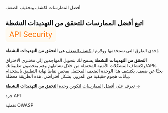 أفضل الممارسات لكشف وتخفيف الضعف

## اتبع أفضل الممارسات للتحقق من التهديدات النشطة <a href="../subscription-plans/#subscription-plans"><img src="../../images/api-security-tag.svg" style="border: none;margin-bottom: -4px;"></a>

إحدى الطرق التي تستخدمها وولارم لـ[كشف الضعف](../about-wallarm/detecting-vulnerabilities.md) هي **التحقق من التهديدات النشطة**.

**التحقق من التهديدات النشطة** يسمح لك بتحويل المهاجمين إلى مختبري الاختراق واكتشاف المشكلات الأمنية المحتملة من خلال نشاطهم وهم يفحصون تطبيقاتك/APIs بحثًا عن ضعف. يكتشف هذا الوحدة الضعف المحتمل بفحص نقاط نهاية التطبيق باستخدام بيانات هجوم حقيقية من المرور. بشكل افتراضي، هذه الطريقة معطلة.

[تعرف على أفضل الممارسات لتكوين وحدة **التحقق من التهديدات النشطة** →](../vulnerability-detection/active-threat-verification/running-test-on-staging.md)



جرد API

تغطية OWASP